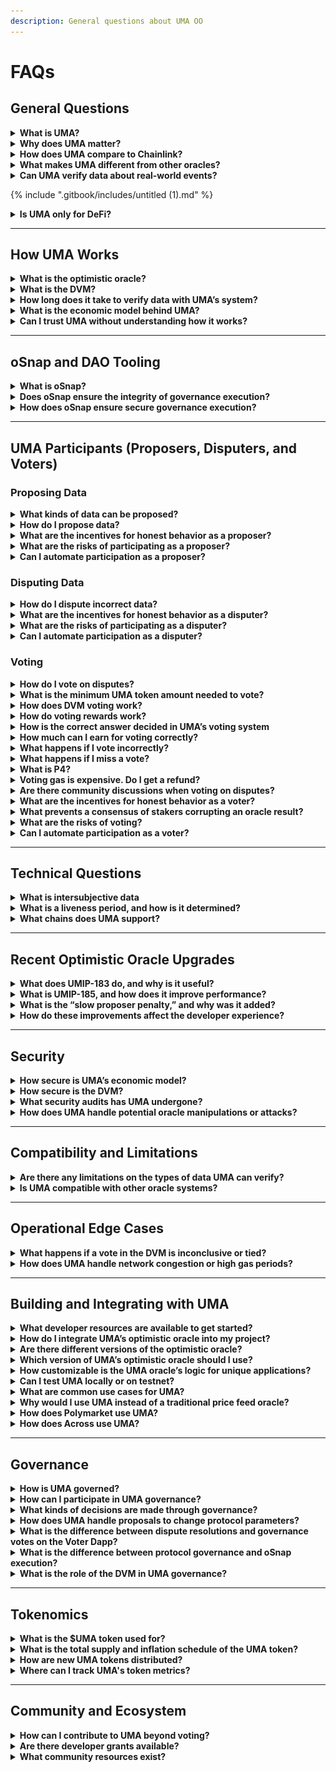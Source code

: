 ```yaml
---
description: General questions about UMA OO
---
```


# FAQs

## General Questions

<details>

<summary><strong>What is UMA?</strong></summary>

UMA is a decentralized protocol designed to verify real-world information onchain in a trustless and secure manner. It consists of an **optimistic oracle (OO)** and a **data verification mechanism (DVM)** to help apps trustlessly verify real-world data using economic guarantees and community resolution.

</details>

<details>

<summary><strong>Why does UMA matter?</strong></summary>

Decentralized applications need trustworthy data to function. However, blockchains and smart contracts are inherently disconnected from real-world data. UMA bridges this gap by providing a scalable, secure, and cost-effective way to verify offchain (and onchain) information without relying on a centralized oracle.

</details>

<details>

<summary><strong>How does UMA compare to Chainlink?</strong></summary>

Chainlink streams data onchain at regular intervals. UMA is a request-based, dispute-driven system that verifies data only when needed, offering cost savings and support for broader data types.

</details>

<details>

<summary><strong>What makes UMA different from other oracles?</strong></summary>

Most oracles can only process purely objective data (e.g. price feeds). UMA is uniquely built to process and verify objective _and_ intersubjective data (e.g. sports scores, election outcomes, cultural events, etc.).

UMA’s OO enables smart contracts to verify intersubjective claims such as “Did the Eagles win the Super Bowl?”, “Did Donald Trump say ‘Tesla’ in the debate last night?” or “Did xyz proposal pass?" All these claims are verified using a decentralized dispute resolution system backed by economic guarantees.

Additionally, rather than pushing data onchain by default, UMA uses an optimistic system where proposed data is assumed correct unless challenged. This design allows for fast verification through the OO, while still enabling secure dispute resolution through the DVM. If a dispute is raised, a decentralized network of UMA token stakers vote on the correct answer using offchain information. This layered structure is fast when there’s consensus and robust when there’s conflict, making UMA more flexible, cost-effective, and secure than traditional oracles.

</details>

<details>

<summary><strong>Can UMA verify data about real-world events?</strong></summary>

Yes. UMA can verify outcomes of real-world events like elections, sports results, weather outcomes, or legal rulings inasmuch as there's public, credible evidence that voters can independently verify.

</details>

{% include ".gitbook/includes/untitled (1).md" %}

<details>

<summary><strong>Is UMA only for DeFi?</strong></summary>

No. UMA can be used anywhere trustless verification is needed. While its roots are in DeFi, UMA supports use cases across prediction markets, DAO governance, crosschain interop, \
insurance, gaming, and much more.

</details>

***

## How UMA Works

<details>

<summary><strong>What is the optimistic oracle?</strong></summary>

UMA’s [optimistic oracle (OO)](https://blog.uma.xyz/articles/what-is-umas-optimistic-oracle) is a decentralized verification protocol that lets anyone propose data onchain. If no one disputes the data within a predefined liveness period, it's considered verified. If disputed, the claim goes to a community vote via the DVM.

<figure><img src=".gitbook/assets/image (7).png" alt=""><figcaption></figcaption></figure>

</details>

<details>

<summary><strong>What is the DVM?</strong></summary>

The [Data Verification Mechanism (DVM)](https://docs.uma.xyz/protocol-overview/dvm-2.0) is UMA’s dispute resolution system. It uses a commit-reveal voting process where UMA tokenholders vote on the correct answer to a disputed data request. Honest voters earn rewards; incorrect or absent voters are penalized.

</details>

<details>

<summary><strong>How long does it take to verify data with UMA’s system?</strong></summary>

If undisputed, data is verified after the liveness period, which is configurable and should be set based on your use case. Currently, integrations set their liveness period between 2 hours to 2 days. If undisputed, the data is verified after the liveness period. In the rare case of a dispute, the DVM vote resolves the case within 2-4 days.

</details>

<details>

<summary><strong>What is the economic model behind UMA?</strong></summary>

UMA relies on the principle of economic guarantees. Economic incentives are in place for every participant, from proposers, disputers, and voters—to ensure that everyone behaves honestly. This economic model ensures that corrupting the protocol (e.g., by submitting false data or voting dishonestly) is more expensive than the potential profit from doing so.

</details>

<details>

<summary><strong>Can I trust UMA without understanding how it works?</strong></summary>

Yes, UMA is designed to be trustless. The economic game theory ensures that data is highly likely to be accurate, even if you don’t personally verify each step.

</details>

***

## oSnap and DAO Tooling

<details>

<summary><strong>What is oSnap?</strong></summary>

[oSnap](https://docs.uma.xyz/developers/osnap) is UMA’s governance automation tool. It connects Snapshot votes with onchain execution, letting DAOs run offchain votes and trustlessly execute them onchain with UMA’s OO securing the results. Notable users include Across, Developer DAO, Nexus Mutual, and many more.

<figure><img src=".gitbook/assets/image (2) (1).png" alt=""><figcaption></figcaption></figure>

</details>

<details>

<summary><strong>Does oSnap ensure the integrity of governance execution?</strong></summary>

Yes. By anchoring Snapshot votes to UMA’s decentralized verification process, oSnap ensures that governance outcomes cannot be tampered with between voting and execution.

</details>

<details>

<summary><strong>How does oSnap ensure secure governance execution?</strong></summary>

oSnap posts a bond-backed proposal to the OO after a Snapshot vote concludes. If no one disputes the validity of the vote outcome, the proposal is executed onchain automatically. If disputed, the DVM resolves it through tokenholder voting.

</details>

***

## UMA Participants (Proposers, Disputers, and Voters)

### Proposing Data

<details>

<summary><strong>What kinds of data can be proposed?</strong></summary>

Any peice of information that can be verified with public evidence or consensus: asset prices, sporting event outcomes, governance results, hack confirmations, crosschain transfers, and more.

</details>

<details>

<summary><strong>How do I propose data?</strong></summary>

Use the [UMA OO dApp](https://oracle.uma.xyz/propose) to submit data to the OO. Under the “Propose” tab, you can view the full list of live queries and choose which one you want to propose an answer to. You’ll need to post a bond and specify details for the request. If undisputed during the liveness window, the data is finalized and published onchain.

<figure><img src=".gitbook/assets/image (3) (1).png" alt=""><figcaption></figcaption></figure>

</details>

<details>

<summary><strong>What are the incentives for honest behavior as a proposer?</strong></summary>

When a proposer is correct, they receive a posted financial reward. However, when a proposer is incorrect, they lose their bond. This encourages honest participation. Dishonest participation can result in financial losses.

</details>

<details>

<summary><strong>What are the risks of participating as a proposer?</strong></summary>

If you propose incorrectly or too early, you risk losing your bond.

</details>

<details>

<summary><strong>Can I automate participation as a proposer?</strong></summary>

Yes. Bots can be written to monitor for proposals based on predefined logic. UMA encourages automation for higher participation, but does not provide these services.

</details>

### Disputing Data

<details>

<summary><strong>How do I dispute incorrect data?</strong></summary>

Submit a dispute through the [UMA OO dApp](https://oracle.uma.xyz/) within the liveness period. Under the “Verify” tab, you can view the full list of live proposals currently in their challenge period and choose which one you want to dispute. You'll need to post a bond and the request will escalate to the DVM for resolution.

<figure><img src=".gitbook/assets/image (4) (1).png" alt=""><figcaption></figcaption></figure>

</details>

<details>

<summary><strong>What are the incentives for honest behavior as a disputer?</strong></summary>

When a disputer is correct, they receive half of the proposer’s bond. However, when a disputer is incorrect, they lose their bond. This encourages honest participation. Dishonest participation can result in financial losses.

</details>

<details>

<summary><strong>What are the risks of participating as a disputer?</strong></summary>

If you dispute incorrectly, you risk losing your bond.

</details>

<details>

<summary><strong>Can I automate participation as a disputer?</strong></summary>

Yes. Bots can be written to monitor for proposals and auto-dispute based on predefined logic. UMA encourages automation for higher participation, but does not provide these services.

</details>

### Voting

<details>

<summary><strong>How do I vote on disputes?</strong></summary>

To vote on disputes and earn rewards, you must stake $UMA in the [UMA Voter dApp](https://vote.uma.xyz/). From there, you can commit and reveal your votes. You cal also view upcoming votes, your $UMA rewards, and voting history.

<figure><img src=".gitbook/assets/image (5) (1).png" alt=""><figcaption></figcaption></figure>

</details>

<details>

<summary><strong>What is the minimum UMA token amount needed to vote?</strong></summary>

There is no minimum. Your influence is proportional to the amount of tokens staked, but participation is open and inclusive.

{% hint style="info" %}
You need to stake a minimum of 500 $UMA to receive voting gas rebates.
{% endhint %}

</details>

<details>

<summary><strong>How does DVM voting work?</strong></summary>

DVM voting uses a commit-reveal system:

1. **Commit**: Submit a hashed vote (24 hour window).
2. **Reveal**: Later, reveal your vote to show your answer (24 hour window).
3. **Resolve**: Rewards and slashing is based on voting accuracy.

Votes are shielded, meaning that voters cannot see each other's votes until after the reveal phase starts.

</details>

<details>

<summary><strong>How do voting rewards work?</strong></summary>

Rewards are paid in $UMA tokens. When you stake $UMA in the [UMA Voter dApp](https://vote.uma.xyz/), you start earning rewards automatically. Your staked tokens receive a share of UMA emissions, displayed as an APY in the dApp (\~17%).

Disputes come through the dApp in voting rounds, in which you are responsible for participating. If you vote incorrectly or miss a vote, you lose 0.1% of your staked $UMA per incorrect vote. If you vote accurately, you earn extra rewards in proportion to your staked $UMA. These rewards are collected from inaccurate and absent voters, and are redistributed to accurate voters at the end of each voting round.

**Note**: You must successfully commit and reveal your vote on time in order for your vote to count.

_For more info: read our full_ [_Voting FAQ_](https://blog.uma.xyz/articles/uma-voting-faq-vote-and-earn-like-a-pro)_._

</details>

<details>

<summary><strong>How is the correct answer decided in UMA’s voting system</strong></summary>

In UMA’s DVM, the correct vote is determined by majority consensus. During the voting process, $UMA token stakers participate in a shielded commit-reveal scheme to cast their votes on disputed assertions. After the reveal period, token-weighted votes are tallied, and if any single voting option reaches the consensus threshold (currently 65% of staked UMA), it is considered the correct outcome. This reflects the collective judgment of informed participants, incentivized to vote accurately through rewards and penalties.

Note that UMA uses the **Schelling Point** principle: the assumption that rational, well-informed voters will independently converge on the same answer. There’s no single source of truth, just the consensus of honest participants acting in their own best interest.

</details>

<details>

<summary><strong>How much can I earn for voting correctly?</strong></summary>

Voter APYs typically range between 16% and 21%, depending on emissions and participation. If you restake your rewards, you can capitalize on compound interest. Additionally, $UMA penalties from inaccurate and absent voters are redistributed as extra rewards to accurate voters at the end of each round.

</details>

<details>

<summary><strong>What happens if I vote incorrectly?</strong></summary>

Your staked $UMA tokens are slashed whenever you vote incorrectly. You lose approximately 0.1% of your staked amount of $UMA per vote.

</details>

<details>

<summary><strong>What happens if I miss a vote?</strong></summary>

Your staked $UMA tokens are slashed whenever you miss a vote. You lose approximately 0.1% of your staked amount of $UMA per vote

</details>

<details>

<summary><strong>What is P4?</strong></summary>

P4 is the voting option for when a proposal is submitted too early.

Many proposals get disputed for being too early. For example, someone may submit the Eagles as the winner of the Super Bowl five minutes _before_ the game ends. Even if the Eagles end up winning, they weren’t the winners at the time the proposal was submitted, therefore, the proposal is too early. In these situations, you should vote P4.

Always make sure to check the proposal timestamp and take it into consideration when voting.

_Learn more about P4_ [_here_](https://blog.uma.xyz/articles/what-is-p4)_._

<figure><img src=".gitbook/assets/image (7) (1).png" alt=""><figcaption></figcaption></figure>

</details>

<details>

<summary><strong>Voting gas is expensive. Do I get a refund?</strong></summary>

Yes! As long as you are staking a minimum of 500 $UMA, you will receive an ETH gas rebate at the end of each month paid in full, gwei for gwei. See more details [here](https://docs.uma.xyz/using-uma/voting-walkthrough/voting-gas-rebates).

</details>

<details>

<summary><strong>Are there community discussions when voting on disputes?</strong></summary>

Yes! You can find live discussions in the [UMA Voter dApp](https://vote.uma.xyz/) and in the [UMA Discord server](https://discord.com/invite/39GFUAk5bA) in the #evidence-rationale channel.

</details>

<details>

<summary><strong>What are the incentives for honest behavior as a voter?</strong></summary>

Incorrect voters are slashed, losing 0.1% of their staked $UMA per incorrect vote. Correct voters receive the slashed $UMA as a reward (in addition to their emissions APY). Therefore voters are incentivized to vote with the majority. Since votes are committed in secret, voters cannot copy other voters, and instead vote for the best answer where other voters will congregate.

</details>

<details>

<summary><strong>What prevents a consensus of stakers corrupting an oracle result?</strong></summary>

Simply put, economic incentives. All voters have staked $UMA with a one week lock up. If they corrupt an oracle result, the value of their staked $UMA will fall drastically before the can unstake and sell. This aligns voters with the long-term success of UMA and the integrity of the Optimistic Oracle.

</details>

<details>

<summary><strong>What are the risks of voting?</strong></summary>

If you vote incorrectly or miss voting rounds, you lose approximately 0.1% of your staked amount of $UMA per vote.

</details>

<details>

<summary><strong>Can I automate participation as a voter?</strong></summary>

Yes. Bots can be written to cast votes based on predefined logic. UMA encourages automation for higher participation, but does not provide these services.

</details>

***

## Technical Questions

<details>

<summary><strong>What is intersubjective data</strong></summary>

Intersubjective data is information that may not be purely objective, but is still publicly verifiable and widely agreed upon by informed observers. It’s the sweet spot between “hard facts” and “personal opinion.” Things like election outcomes, sports results, or whether a protocol got hacked fall into this category.

</details>

<details>

<summary><strong>What is a liveness period, and how is it determined?</strong></summary>

The liveness period, also known as the “challenge period”, is a window of time after a data proposal during which someone can raise a dispute. This duration is configurable and often depends on the use case’s sensitivity or urgency.

The most common liveness period ranges from **2 hours to 2 days**. Many prediction markets, like Polymarket, use this configuration. Across Protocol also uses a 2-hour liveness period because it best suits its crosschain interop use case.

</details>

<details>

<summary><strong>What chains does UMA support?</strong></summary>

UMA is currently deployed and fully supported (including Oracle UI, DVM support, and oSnap functionality) on the following mainnets:

* Ethereum Mainnet
* Polygon Mainnet
* Optimism Mainnet
* Arbitrum Mainnet
* Base Mainnet
* Blast Mainnet
* Core Mainnet
* Story Mainnet

For the most up-to-date list of supported networks, including testnets and partially supported chains, you can find UMA's [network information here](broken-reference).

</details>

***

## Recent Optimistic Oracle Upgrades

<details>

<summary><strong>What does UMIP-183 do, and why is it useful?</strong></summary>

[UMIP-183](https://blog.uma.xyz/articles/what-is-umas-optimistic-oracle) introduced the MULTIPLE\_VALUES price identifier, allowing a single data request to return up to **seven values**. This is a major win for prediction markets, sports betting apps, and any protocol resolving multiple outcomes at once.

By batching outcomes into one transaction, protocols can:

* Drastically reduce gas costs.
* Simplify resolution logic.
* Settle multiple events faster and more efficiently.

Use cases like Polymarket and sports betting platforms directly benefit from this added scale and flexibility.

<figure><img src=".gitbook/assets/image (8).png" alt=""><figcaption></figcaption></figure>

</details>

<details>

<summary><strong>What is UMIP-185, and how does it improve performance?</strong></summary>

[UMIP-185](https://x.com/UMAprotocol/status/1914819386369573070) allows proposers to submit **hashed or offchain-referenced data** instead of full ancillary strings. This reduces the size of onchain transactions, which:

* Lowers gas fees.
* Speeds up proposal submissions.
* Makes oracle usage more cost-effective in congested markets.

This is especially helpful for integrations that involve complex or large datasets.

</details>

<details>

<summary><strong>What is the “slow proposer penalty,” and why was it added?</strong></summary>

To discourage latency in oracle activity, UMA introduced a **penalty for proposers who wait until the end of the liveness window** to submit data. This incentivizes faster responses and ensures that applications relying on the oracle don’t get bottlenecked by late proposals.

Faster proposers = faster oracle = better UX for users.

</details>

<details>

<summary><strong>How do these improvements affect the developer experience?</strong></summary>

All of these upgrades are designed to make UMA’s oracle more composable, efficient, and scalable. Whether you're resolving crosschain messages, prediction markets, or governance proposals, these tools help reduce cost and complexity while preserving trustlessness.

</details>

***

## Security

<details>

<summary><strong>How secure is UMA’s economic model?</strong></summary>

UMA’s security comes from game theory, not just code. The protocol is designed so that honest behavior is always the most profitable strategy and dishonest actions are economically irrational.

At the core of this is UMA’s use of the **Schelling Point principle**: rational voters, acting independently, are incentivized to report the truth because they know others will too. Those who vote correctly earn rewards. Those who vote incorrectly or don’t vote at all are penalized via slashing.

For an attacker to corrupt UMA’s oracle, they’d need to acquire **51% of all UMA tokens**, then convince a majority of that voting power to agree on a false outcome. Not only would this be prohibitively expensive, but it would also damage the value of the token they control.

This structure creates a powerful economic feedback loop:

* Truthful participation is rewarded.
* Dishonesty is costly.
* Corruption is uneconomical.

That’s how UMA turns incentive design into a security system at scale.

</details>

<details>

<summary><strong>How secure is the DVM?</strong></summary>

To corrupt the DVM, an attacker would need to acquire 51% of all UMA tokens and convince a majority of voting power to support a dishonest resolution. This would be extremely costly, and would cost far more than the potential upside of submitting incorrect data.

</details>

<details>

<summary><strong>What security audits has UMA undergone?</strong></summary>

At UMA, we take security seriously. The protocol has undergone multiple audits by reputable firms. Notably, OpenZeppelin conducted a comprehensive audit of UMA's Across V2 contracts, providing insights and recommendations to enhance security. Additionally, UMA maintains a bug bounty program to encourage responsible disclosure of vulnerabilities. Detailed information about UMA's security audits and bug bounty program can be found in the.

</details>

<details>

<summary><strong>How does UMA handle potential oracle manipulations or attacks?</strong></summary>

UMA employs a combination of economic incentives and community consensus to mitigate the risk of oracle manipulation:

* Participants proposing data are required to post bonds, which they forfeit if their data is successfully disputed. On the other hand, they earn rewards for proposing accurate data.
* Disputers must also post bonds, which they forfeit if their dispute is deemed inaccurate by the DVM. On the other hand, they earn rewards for disputing inaccurate proposals.
* Voters stake $UMA, which can be slashed if they vote inaccurately or are absent for voting rounds. On the other hand, they earn staking rewards for participating and voting accurately.
* $UMA stakers participate in securing the DVM by voting on oracle resolutions. While small slashing and reward mechanisms exist (\~0.1% of stake), the real security comes from the economic incentive to protect the system. If the DVM were corrupted, UMA’s value would likely collapse, meaning attackers would lose far more than they could gain.

This economic structure creates a financial deterrent against dishonest behavior. The system is built in such a way where honesty is profitable and lying is expensive.

</details>

***

## Compatibility and Limitations

<details>

<summary><strong>Are there any limitations on the types of data UMA can verify?</strong></summary>

UMA's oracle is designed to verify any data that is publicly available and independently verifiable. In particular, the OO and DVM are best built to process objective and intersubjective data. This includes a wide range of data types, such as asset prices, event outcomes, and real-world occurrences.

However, the OO is not suitable for data that is purely subjective or lacks a clear, verifiable source. For instance, personal opinions or unverifiable claims fall outside the scope of what UMA can accurately verify.​

</details>

<details>

<summary><strong>Is UMA compatible with other oracle systems?</strong></summary>

Yes, UMA is designed to be complementary to other oracle systems. It can function alongside traditional oracles, providing an additional layer of verification or serving as a fallback mechanism.

</details>

***

## Operational Edge Cases

<details>

<summary><strong>What happens if a vote in the DVM is inconclusive or tied?</strong></summary>

In the rare event of an inconclusive or tied vote within the DVM, the dispute is rolled over into the next voting round.

A rolled vote happens when a dispute doesn’t get resolved in the current voting round and gets pushed to the next one. This only happens if the vote doesn’t meet two quorum thresholds: **GAT** and **SPAT**.

* **GAT (God Awful Threshold)** is a fixed minimum amount of UMA that must vote for the result to count. In DVM 2.0, that number is 5 million UMA.
* **SPAT (Schelling Point Activation Threshold)** is a new rule in DVM 2.0. It requires at least 65% of staked $UMA to vote _and_ agree on the same outcome.

If either threshold isn’t met, the vote rolls into the next round. It's designed this way to make sure there's both broad participation and meaningful agreement before a dispute is finalized.​

</details>

<details>

<summary><strong>How does UMA handle network congestion or high gas periods?</strong></summary>

UMA is built to handle network congestion by operating across multiple L2s like Arbitrum and Optimism, reducing gas fees. On top of that, upgrades like **UMIP-185** improve efficiency by letting proposers use hashes or pointers instead of submitting full data onchain, cutting gas costs further. UMA also offers gas rebates for voters, so participation stays affordable even in high-fee environments.

</details>

***

## Building and Integrating with UMA

<details>

<summary><strong>What developer resources are available to get started?</strong></summary>

Visit[ docs.uma.xyz](https://docs.uma.xyz/) for integration guides, tutorials, contract templates, and walkthroughs. [UMA’s Discord](https://discord.com/invite/39GFUAk5bA) is also active for dev support.

</details>

<details>

<summary><strong>How do I integrate UMA’s optimistic oracle into my project?</strong></summary>

You can use UMA's OOV3 smart contracts to submit and verify data. Integration info and quick-start guides are available on UMA's [developer docs](https://docs.uma.xyz/developers/quick-start).

</details>

<details>

<summary><strong>Are there different versions of the optimistic oracle?</strong></summary>

Yes. UMA’s OO is constantly being improved to evolve and serve in-demand use cases over time. Currently, there are two versions of the OO available:

1. **OOV2**: Implements the use of data requests. Integrations must submit data requests that can then be answered by third-party proposers. Rules must be included in the request to establish the specific parameters for proposers and disputers to follow.
2. **OOV3**: Unlike OOV2, OOV3 doesn’t implement data requests. Instead, integrations skip that step and submit their own data proposals along with the rules. The challenge period and dispute process remains the same.

</details>

<details>

<summary><strong>Which version of UMA’s optimistic oracle should I use?</strong></summary>

The primary use cases for **OOV2** include prediction markets, sports betting applications, and insurance protocols.

The primary use cases for **OOV3** include crosschain infrastructure, content moderation, transaction verification, governance, and insurance protocols.

</details>

<details>

<summary><strong>How customizable is the UMA oracle’s logic for unique applications?</strong></summary>

Very. UMA was built with flexibility in mind. You can customize nearly every parameter of a request to fit your specific use case, including:

* **Question format:** You decide what you're asking and how it's phrased.
* **Liveness period:** Set how long others have to challenge your data.
* **Bond size:** Increase the required stake for proposers or disputers to raise the cost of dishonest participation.
* **Resolution criteria:** Add detailed instructions or requirements to help voters resolve disputes clearly and accurately.
* **Data format:** You define the format of the data to be verified (e.g. booleans, multiple-choice,  integers, or encoded data using upgrades like UMIP-185).

</details>

<details>

<summary><strong>Can I test UMA locally or on testnet?</strong></summary>

Yes. UMA offers contracts on major Ethereum testnets. Developers can simulate oracle requests, disputes, bonding, and DVM voting in staging environments. Here is the full list of supported testnet chains:

* Ethereum Sepolia
* Arbitrum Sepolia
* Optimism Sepolia
* Polygon Mumbai
* Polygon Amoy
* Base Sepolia
* Blast Sepolia
* Core Testnet
* Story Odyssey

You can view the full list of supported chains [here](https://docs.uma.xyz/resources/network-addresses).

</details>

<details>

<summary><strong>What are common use cases for UMA?</strong></summary>

* Prediction markets (e.g. Polymarket)
* Crosschain bridges (e.g. Across Protocol)
* DAO governance (e.g. oSnap with Nexus Mutual, Developer DAO)
* IP dispute verification (e.g. Story Protocol)
* AI agent verification (e.g. Axal)
* Insurance protocol

</details>

<details>

<summary><strong>Why would I use UMA instead of a traditional price feed oracle?</strong></summary>

Price feed oracles can only handle one type of data: prices. UMA is built to handle any publicly verifiable information.

That’s why UMA is the go-to oracle for onchain applications such as prediction markets, crosschain interop protocols, IP ownership layers, and many more—because each of these rely on access to verified **intersubjective data**. Price feed oracles simply can’t provide that. UMA can.

Additionally, most traditional price feed oracles constantly push data onchain, even when it isn’t needed. This wastes gas and introduces attack vectors. UMA’s OO only verifies data when requested, making it more gas-efficient and censorship-resistant. It also supports **any** type of data, not just prices, allowing for use cases like governance execution, crosschain messages, and real-world event verification.

There’s also a major cost advantage. Setting up and maintaining a price feed on traditional oracles is expensive. It often requires upfront coordination, whitelisting, and ongoing fees. UMA is **fully permissionless and free to use**. There are no fees to access the oracle. You only pay for gas and bonding if you interact with it directly.

</details>

<details>

<summary><strong>How does Polymarket use UMA?</strong></summary>

Polymarket leverages UMA's OOV2 to resolve the outcomes of its prediction markets in a decentralized and trustless manner. When Polymarket creates a prediction market, a data query is sent to the OO. Anyone can then propose the outcome to UMA's OO, which assumes the proposed result is correct unless challenged within a 48-hour predefined dispute window.

If a dispute arises, it is escalated to UMA's DVM, where $UMA token holders vote to determine the accurate outcome. This system allows Polymarket to handle a wide range of markets, including those based on natural language and intersubjective data, which traditional oracles cannot process.

<figure><img src=".gitbook/assets/image (9).png" alt=""><figcaption></figcaption></figure>

</details>

<details>

<summary><strong>How does Across use UMA?</strong></summary>

Across is a [crosschain bridge](https://across.to/) that uses a unique variation of UMA’s OOV3 to verify crosschain Intents, which are statements of a user’s bridging transaction, before relayers are repaid. This gives Across security guarantees without needing to validate every transaction in real-time.

</details>

***

## Governance

<details>

<summary><strong>How is UMA governed?</strong></summary>

UMA is governed by its community of $UMA tokenholders.

Major protocol upgrades, parameter changes, and funding decisions are proposed, discussed, and voted on by the UMA community, primarily through offchain Snapshot votes and confirmed onchain when needed.

Proposal discussions are hosted on [UMA’s Discourse page](https://discourse.uma.xyz/top?period=all).

</details>

<details>

<summary><strong>How can I participate in UMA governance?</strong></summary>

To participate, hold $UMA, stake it to vote, and take part in governance proposals through the [UMA Voter dApp](https://vote.uma.xyz/) and [UMA’s Snapshot Space](https://snapshot.box/#/s:uma.eth). Important proposals are discussed in the UMA Discord and forum before voting begins.

</details>

<details>

<summary><strong>What kinds of decisions are made through governance?</strong></summary>

Governance decisions include protocol upgrades, parameter changes (such as inflation rates or bond sizes), budget allocations, grants, and strategic initiatives for UMA’s growth and development.

</details>

<details>

<summary><strong>How does UMA handle proposals to change protocol parameters?</strong></summary>

Changes to UMA’s core protocol, such as inflation rates, contract upgrades, or bond sizes, are governed directly by $UMA tokenholders. Proposals are typically discussed in the community forum and Discord, then voted on through the [UMA Voter dApp](https://vote.uma.xyz/), which uses the same secure commit-reveal process as oracle dispute resolution.

While Snapshot can be used for informal temperature checks, it is **not** where binding decisions happen. Final decisions are made through onchain voting via the DVM, ensuring that changes are trustlessly approved by the UMA community.

</details>

<details>

<summary><strong>What is the difference between dispute resolutions and governance votes on the Voter Dapp?</strong></summary>

Unlike dispute resolutions, voters who vote against the consensus on governance votes are not slashed. If a voter does not submit a vote on a governance vote, they are still slashed. This allows voters to vote their personal opinions without the economic disincentive of slashing.

</details>

<details>

<summary><strong>What is the difference between protocol governance and oSnap execution?</strong></summary>

Protocol governance refers to changing the UMA protocol itself (e.g. inflation rate, contract upgrades, etc.). oSnap is a tool built with the OO and used to execute DAO votes trustlessly. oSnap can be used by any DAO; the UMA DAO and many other notable DAOs currently uses oSnap.

</details>

<details>

<summary><strong>What is the role of the DVM in UMA governance?</strong></summary>

The DVM is the venue where **all binding governance votes take place**. It’s the same secure, commit-reveal voting system used to resolve oracle disputes, except instead of resolving data proposals, it’s used to approve or reject protocol upgrades, parameter changes, and funding decisions.

In UMA, the DVM is more than a dispute resolution system. It’s the foundation of onchain governance. Every major decision made by the DAO goes through the DVM, giving $UMA tokenholders full control over the protocol’s future.

</details>

***

## Tokenomics

<details>

<summary><strong>What is the $UMA token used for?</strong></summary>

$UMA is the core utility and governance token of the protocol. It’s used to stake, vote, and secure the oracle. Tokenholders help verify data, resolve disputes, and steer the protocol’s direction by participating in governance. In short: UMA aligns incentives around truth.

The value of the $UMA token is directly tied to its role in maintaining honest oracle outcomes and decentralized governance.

</details>

<details>

<summary><strong>What is the total supply and inflation schedule of the UMA token?</strong></summary>

The supply of $UMA isn’t fixed. It’s dynamic and governed by the DAO. The protocol uses controlled inflation to incentivize participation and long-term security. The current inflation rate is set at **0.05% of the total token supply**, distributed to active, correct voters in the DVM.

_Learn more about the $UMA token supply_ [_here_](https://blog.uma.xyz/articles/uma-token-supply-disclosure)_._

</details>

<details>

<summary><strong>How are new UMA tokens distributed?</strong></summary>

Token emissions are controlled by governance. UMA emissions are used to provide staking rewards to stakers who vote on disputes to secure the protocol.

</details>

<details>

<summary><strong>Where can I track UMA's token metrics?</strong></summary>

The current supply of $UMA and emission rates are defined onchain and can be found [here](https://etherscan.io/address/0x7b292034084A41B9D441B71b6E3557Edd0463fa8#code)**.**&#x20;

</details>

***

## Community and Ecosystem

<details>

<summary><strong>How can I contribute to UMA beyond voting?</strong></summary>

There are tons of ways to get involved! You can build integrations, write code, create content, improve the docs, join governance discussions, or just hang out in the [UMA Discord](https://discord.gg/uma) and vibe with the community. Whether you're technical or not, there's space for you to contribute.

</details>

<details>

<summary><strong>Are there developer grants available?</strong></summary>

Yes. UMA offers grants to developers and teams building tools, integrations, or initiatives that advance the ecosystem. To apply, you’ll start by posting a proposal in the[ Funding Proposals](https://discourse.uma.xyz/c/uma-protocol/funding-proposals/41) category of UMA’s governance forum. From there, the community will review and provide feedback.

If the proposal gains traction, it can proceed to a Snapshot vote, and if successful, be submitted onchain with help from Risk Labs or directly by the proposer. All grant proposals are evaluated based on their technical feasibility, ecosystem impact, and funding requirements. If you have any questions about our grant program, please reach out to us in our [Discord](https://discord.gg/uma).

Yes. UMA offers grants to support developers and teams building tools, integrations, or infrastructure that strengthens the ecosystem.

To apply, start by posting your idea in the [Funding Proposals](https://discourse.uma.xyz/c/uma-protocol/funding-proposals/41) category in the UMA governance forum. The community will review and provide feedback. If your proposal gains traction, it can move to a Snapshot vote, and if approved, it’ll execute onchain with help from Risk Labs or directly by the proposer.

Grants are evaluated based on:

* Technical feasibility
* Ecosystem impact
* Budget/funding needs

Have questions? Come chat with us in [Discord](https://discord.gg/uma).

</details>

<details>

<summary><strong>What community resources exist?</strong></summary>

Here’s where you can plug into UMA’s community and stay up to date:

* [UMA Discord](https://discord.gg/uma) – Join conversations, ask questions, or just vibe.
* [UMA Discourse](https://discourse.uma.xyz/) – Home of governance discussions and funding proposals.
* [UMA Snapshot Space](https://snapshot.box/#/s:uma.eth) – Where tokenholders vote on proposals.
* [UMA Docs](https://docs.uma.xyz/) – Developer documentation, guides, and protocol deep dives.
* [UMA Blog](https://blog.uma.xyz/) – Insights, announcements, and ecosystem updates.

</details>

